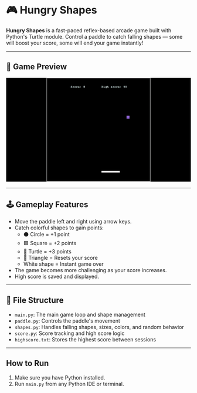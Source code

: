 # 🎮 Hungry Shapes

**Hungry Shapes** is a fast-paced reflex-based arcade game built with Python's Turtle module. Control a paddle to catch falling shapes — some will boost your score, some will end your game instantly!  

---

## 📸 Game Preview

![Game Preview](hungry-game.gif)

---

## 🕹️ Gameplay Features

- Move the paddle left and right using arrow keys.
- Catch colorful shapes to gain points:
  - ⚫ Circle = +1 point
  - 🟩 Square = +2 points  
  - 🐢 Turtle = +3 points  
  - 🔺 Triangle = Resets your score  
  -  White shape = Instant game over  
- The game becomes more challenging as your score increases.
- High score is saved and displayed.

---

## 📂 File Structure

- `main.py`: The main game loop and shape management  
- `paddle.py`: Controls the paddle's movement  
- `shapes.py`: Handles falling shapes, sizes, colors, and random behavior  
- `score.py`: Score tracking and high score logic  
- `highscore.txt`: Stores the highest score between sessions 

---

## How to Run

1. Make sure you have Python installed.
2. Run `main.py` from any Python IDE or terminal.
